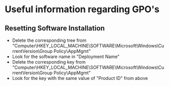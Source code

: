 # Useful information regarding GPO's

## Resetting Software Installation
 * Delete the corresponding tree from "Computer\HKEY_LOCAL_MACHINE\SOFTWARE\Microsoft\Windows\CurrentVersion\Group Policy\AppMgmt"
  * Look for the software name in "Deployment Name"
 * Delete the corresponding key from "Computer\HKEY_LOCAL_MACHINE\SOFTWARE\Microsoft\Windows\CurrentVersion\Group Policy\AppMgmt"
  * Look for the key with the same value of "Product ID" from above
